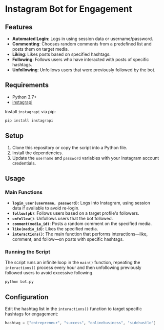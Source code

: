 
# Instagram Bot for Engagement



## Features

- **Automated Login**: Logs in using session data or username/password.
- **Commenting**: Chooses random comments from a predefined list and posts them on target media.
- **Liking**: Likes posts based on specified hashtags.
- **Following**: Follows users who have interacted with posts of specific hashtags.
- **Unfollowing**: Unfollows users that were previously followed by the bot.

## Requirements

- Python 3.7+
- [instagrapi](https://github.com/adw0rd/instagrapi)

Install `instagrapi` via pip:
```bash
pip install instagrapi
```

## Setup

1. Clone this repository or copy the script into a Python file.
2. Install the dependencies.
3. Update the `username` and `password` variables with your Instagram account credentials.

## Usage

### Main Functions

- **`login_user(username, password)`**: Logs into Instagram, using session data if available to avoid re-login.
- **`follow(pk)`**: Follows users based on a target profile's followers.
- **`unfollow()`**: Unfollows users that the bot followed.
- **`comment(media_id)`**: Posts a random comment on the specified media.
- **`like(media_id)`**: Likes the specified media.
- **`interactions()`**: The main function that performs interactions—like, comment, and follow—on posts with specific hashtags.

### Running the Script

The script runs an infinite loop in the `main()` function, repeating the `interactions()` process every hour and then unfollowing previously followed users to avoid excessive following.

```python
python bot.py
```

## Configuration

Edit the hashtag list in the `interactions()` function to target specific hashtags for engagement:
```python
hashtag = ["entrepreneur", "success", "onlinebusiness", "sidehustle"]
```

